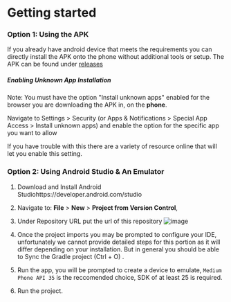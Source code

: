 # Getting started 

### Option 1: Using the APK 

If you already have android device that meets the requirements you can directly install the APK onto the phone without additional tools or setup. The APK can be found under [releases](https://github.com/Zurtar/mental-health-management/releases)

##### Enabling Unknown App Installation 
Note: You must have the option "Install unknown apps" enabled for the browser you are downloading the APK in, on the **phone**. 

Navigate to Settings > Security (or Apps & Notifications > Special App Access > Install unknown apps) and enable the option for the specific app you want to allow

If you have trouble with this there are a variety of resource online that will let you enable this setting.


### Option 2: Using Android Studio & An Emulator

1. Download and Install Android Studiohttps://developer.android.com/studio
2. Navigate to: **File** > **New** > **Project from Version Control**, 
3. Under Repository URL put the url of this repository 
![image](https://github.com/user-attachments/assets/aa42aaab-76ad-4ca8-9d14-58ef728b59ca)

4. Once the project imports you may be prompted to configure your IDE, unfortunately we cannot provide detailed steps for this portion as it will differ depending on your installation. But in general you should be able to Sync the Gradle project (Ctrl + O) .
5. Run the app, you will be prompted to create a device to emulate, `Medium Phone API 35` is the reccomended choice, SDK of at least 25 is required.
6. Run the project.
